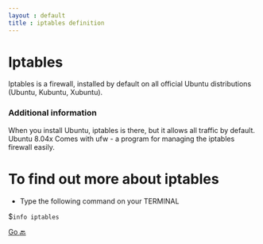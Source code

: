 ```yaml
---
layout : default
title : iptables definition
---
```


# Iptables

Iptables is a firewall, installed by default on all official Ubuntu distributions (Ubuntu, Kubuntu, Xubuntu).

<h3>Additional information</h3>
When you install Ubuntu, iptables is there, but it allows all traffic by default. Ubuntu 8.04x Comes with ufw - a program for managing the iptables firewall easily.

# To find out more about iptables

* Type the following command on your TERMINAL

$`info iptables`

[Go :back:](/defaultlinuxfw.html)
